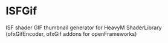 # ISFGif
ISF shader GIF thumbnail generator for HeavyM ShaderLibrary (ofxGifEncoder, ofxGif addons for openFrameworks)
